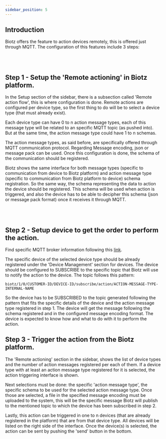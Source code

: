 ```yaml
---
sidebar_position: 5
---
```


## Introduction

Biotz offers the feature to action devices remotely, this is offered just through MQTT. The configuration of this features include 3 steps:

<br></br>

## Step 1 - Setup the 'Remote actioning' in Biotz platform.

In the Setup section of the sidebar, there is a subsection called 'Remote action flow', this is where configuration is done. Remote actions are configured per device type, so the first thing to do will be to select a device type (that must already exist).

Each device type can have 0 to n action message types, each of this message type will be related to an specific MQTT topic (as pushed into). But at the same time, the action message type could have 1 to n schemas.

The action message types, as said before, are specifically offered through MQTT communication protocol. Regarding Message encoding, json or message pack can be used. Once this configuration is done, the schema of the communication should be registered.

Biotz shows the same interface for both message types (specific to communication from device to Biotz platform) and action message type (specific to communication from Biotz platform to device) schema registration. So the same way, the schema representing the data to action the device should be registered. This schema will be used when action is triggered, and also the device has to be able to decipher this schema (json or message pack format) once it receives it through MQTT.

<br></br>

## Step 2 - Setup device to get the order to perform the action.

Find specific MQTT broker information following this <a href="/academy/docs/Reference guides/MQTT broker" target="_self">link</a>.

The specific device of the selected device type should be already registered under the 'Device Management' section for devices. The device should be configured to SUBSCRIBE to the specific topic that Biotz will use to notify the action to the device. The topic follows this pattern:

```
biotz/1/0/CUSTOMER-ID/DEVICE-ID/subscribe/action/ACTION-MESSAGE-TYPE-INTERNAL-NAME
```
So the device has to be SUBSCRIBED to the topic generated following the pattern that fits the specific details of the device and the action message type registered in step 1. The device will get the message following the schema registered and in the configured message encoding format. The device is expected to know how and what to do with it to perform the action.

## Step 3 - Trigger the action from the Biotz platform.

The 'Remote actioning' section in the sidebar, shows the list of device types and the number of action messages registered per each of them. If a device type with at least an action message type registered for it is selected, the action triggering interface is shown.

Next selections must be done: the specific 'action message type', the specific schema to be used for the selected action message type. Once those are selected, a file in the specified message encoding must be uploaded to the system, this will be the specific message Biotz will publish to the mentioned topic to which the device has been subscribed in step 2.

Lastly, this action can be triggered in one to n devices (that are already registered in the platform) that are from that device type. All devices will be listed on the right side of the interface. Once the device(s) is selected, the action can be sent by pushing the 'send' button in the bottom.
